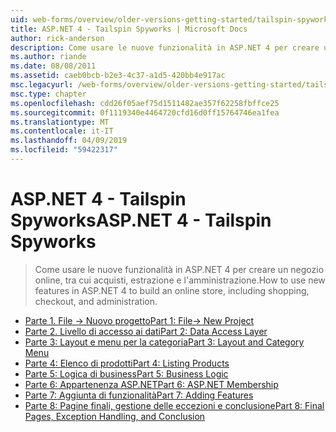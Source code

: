 ```yaml
---
uid: web-forms/overview/older-versions-getting-started/tailspin-spyworks/index
title: ASP.NET 4 - Tailspin Spyworks | Microsoft Docs
author: rick-anderson
description: Come usare le nuove funzionalità in ASP.NET 4 per creare un negozio online, tra cui acquisti, estrazione e l'amministrazione.
ms.author: riande
ms.date: 08/08/2011
ms.assetid: caeb0bcb-b2e3-4c37-a1d5-420bb4e917ac
msc.legacyurl: /web-forms/overview/older-versions-getting-started/tailspin-spyworks
msc.type: chapter
ms.openlocfilehash: cdd26f05aef75d1511482ae357f62258fbffce25
ms.sourcegitcommit: 0f1119340e4464720cfd16d0ff15764746ea1fea
ms.translationtype: MT
ms.contentlocale: it-IT
ms.lasthandoff: 04/09/2019
ms.locfileid: "59422317"
---
```

# <a name="aspnet-4---tailspin-spyworks"></a><span data-ttu-id="93365-103">ASP.NET 4 - Tailspin Spyworks</span><span class="sxs-lookup"><span data-stu-id="93365-103">ASP.NET 4 - Tailspin Spyworks</span></span>

> <span data-ttu-id="93365-104">Come usare le nuove funzionalità in ASP.NET 4 per creare un negozio online, tra cui acquisti, estrazione e l'amministrazione.</span><span class="sxs-lookup"><span data-stu-id="93365-104">How to use new features in ASP.NET 4 to build an online store, including shopping, checkout, and administration.</span></span>


- [<span data-ttu-id="93365-105">Parte 1. File -> Nuovo progetto</span><span class="sxs-lookup"><span data-stu-id="93365-105">Part 1: File-> New Project</span></span>](tailspin-spyworks-part-1.md)
- [<span data-ttu-id="93365-106">Parte 2. Livello di accesso ai dati</span><span class="sxs-lookup"><span data-stu-id="93365-106">Part 2: Data Access Layer</span></span>](tailspin-spyworks-part-2.md)
- [<span data-ttu-id="93365-107">Parte 3: Layout e menu per la categoria</span><span class="sxs-lookup"><span data-stu-id="93365-107">Part 3: Layout and Category Menu</span></span>](tailspin-spyworks-part-3.md)
- [<span data-ttu-id="93365-108">Parte 4: Elenco di prodotti</span><span class="sxs-lookup"><span data-stu-id="93365-108">Part 4: Listing Products</span></span>](tailspin-spyworks-part-4.md)
- [<span data-ttu-id="93365-109">Parte 5: Logica di business</span><span class="sxs-lookup"><span data-stu-id="93365-109">Part 5: Business Logic</span></span>](tailspin-spyworks-part-5.md)
- [<span data-ttu-id="93365-110">Parte 6: Appartenenza ASP.NET</span><span class="sxs-lookup"><span data-stu-id="93365-110">Part 6: ASP.NET Membership</span></span>](tailspin-spyworks-part-6.md)
- [<span data-ttu-id="93365-111">Parte 7: Aggiunta di funzionalità</span><span class="sxs-lookup"><span data-stu-id="93365-111">Part 7: Adding Features</span></span>](tailspin-spyworks-part-7.md)
- [<span data-ttu-id="93365-112">Parte 8: Pagine finali, gestione delle eccezioni e conclusione</span><span class="sxs-lookup"><span data-stu-id="93365-112">Part 8: Final Pages, Exception Handling, and Conclusion</span></span>](tailspin-spyworks-part-8.md)
